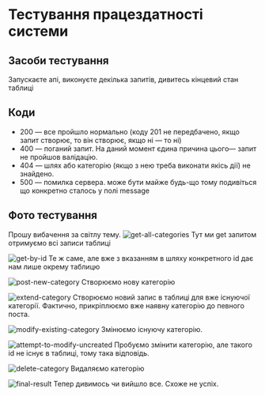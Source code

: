 # Тестування працездатності системи

## Засоби тестування
Запускаєте апі, виконуєте декілька запитів, дивитесь кінцевий стан таблиці

## Коди
- 200 — все пройшло нормально (коду 201 не передбачено, якщо запит створює, то він створює, якщо ні — то ні)
- 400 — поганий запит. На даний момент єдина причина цього— запит не пройшов валідацію.
- 404 — шлях або категорію (якщо з нею треба виконати якісь дії) не знайдено.
- 500 — помилка сервера. може бути майже будь-що тому подивіться що конкретно сталось у полі message

## Фото тестування
Прошу вибачення за світлу тему.
![get-all-categories](./img/get_all.png)
Тут ми get запитом отримуємо всі записи таблиці


![get-by-id](./img/get_by_id.png)
Те ж саме, але вже з вказанням в шляху конкретного id дає нам лише окрему таблицю


![post-new-category](./img/post.png)
Створюємо нову категорію


![extend-category](./img/post_extend.png)
Створюємо новий запис в таблиці для вже існуючої категорії. Фактично, прикріплюємо вже наявну категорію до певного поста.

![modify-existing-category](./img/modify.png)
Змінюємо існуючу категорію.


![attempt-to-modify-uncreated](./img/modify_uncreated.png)
Пробуємо змінити категорію, але такого id не існує в таблиці, тому така відповідь.


![delete-category](./img/delete.png)
Видаляємо категорію


![final-result](./img/get_after.png)
Тепер дивимось чи вийшло все. Схоже не успіх.

